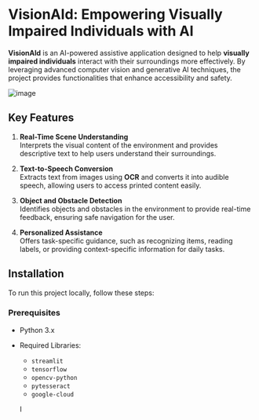 # VisionAId: Empowering Visually Impaired Individuals with AI

**VisionAId** is an AI-powered assistive application designed to help **visually impaired individuals** interact with their surroundings more effectively. By leveraging advanced computer vision and generative AI techniques, the project provides functionalities that enhance accessibility and safety.

![image](https://github.com/user-attachments/assets/0d8f055e-1648-46d4-962d-be80f471f2af)



## Key Features
1. **Real-Time Scene Understanding**  
   Interprets the visual content of the environment and provides descriptive text to help users understand their surroundings.

2. **Text-to-Speech Conversion**  
   Extracts text from images using **OCR** and converts it into audible speech, allowing users to access printed content easily.

3. **Object and Obstacle Detection**  
   Identifies objects and obstacles in the environment to provide real-time feedback, ensuring safe navigation for the user.

4. **Personalized Assistance**  
   Offers task-specific guidance, such as recognizing items, reading labels, or providing context-specific information for daily tasks.

## Installation

To run this project locally, follow these steps:

### Prerequisites
- Python 3.x
- Required Libraries:
  - `streamlit`
  - `tensorflow`
  - `opencv-python`
  - `pytesseract`
  - `google-cloud`
  
  I
